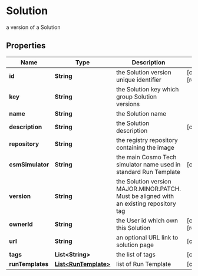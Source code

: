 

# Solution

a version of a Solution

## Properties

Name | Type | Description | Notes
------------ | ------------- | ------------- | -------------
**id** | **String** | the Solution version unique identifier |  [optional] [readonly]
**key** | **String** | the Solution key which group Solution versions | 
**name** | **String** | the Solution name | 
**description** | **String** | the Solution description |  [optional]
**repository** | **String** | the registry repository containing the image | 
**csmSimulator** | **String** | the main Cosmo Tech simulator name used in standard Run Template |  [optional]
**version** | **String** | the Solution version MAJOR.MINOR.PATCH. Must be aligned with an existing repository tag | 
**ownerId** | **String** | the User id which own this Solution |  [optional] [readonly]
**url** | **String** | an optional URL link to solution page |  [optional]
**tags** | **List&lt;String&gt;** | the list of tags |  [optional]
**runTemplates** | [**List&lt;RunTemplate&gt;**](RunTemplate.md) | list of Run Template |  [optional]



